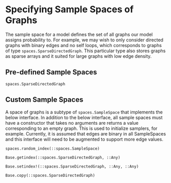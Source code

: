 # Specifying Sample Spaces of Graphs

The sample space for a model defines the set of all graphs our model assigns probability to.
For example, we may wish to only consider directed graphs with binary edges and no self loops,
which corresponds to graphs of type `spaces.SparseDirectedGraph`. This particular type also
stores graphs as sparse arrays and it suited for large graphs with low edge density.

## Pre-defined Sample Spaces

```@docs
spaces.SparseDirectedGraph
```

## Custom Sample Spaces

A space of graphs is a subtype of `spaces.SampleSpace` that implements the below interface. In addition to the below interface, all sample spaces must have a constructor that takes no arguments are returns a
value corresponding to an empty graph. This is used to initialize samplers, for example. Currently, it is assumed that edges are binary in all SampleSpaces and this interface will need to be augmented to support more edge values.

```@docs
spaces.random_index(::spaces.SampleSpace)
```

```@docs
Base.getindex(::spaces.SparseDirectedGraph, ::Any)
```

```@docs
Base.setindex!(::spaces.SparseDirectedGraph, ::Any, ::Any)
```

```@docs
Base.copy(::spaces.SparseDirectedGraph)
```